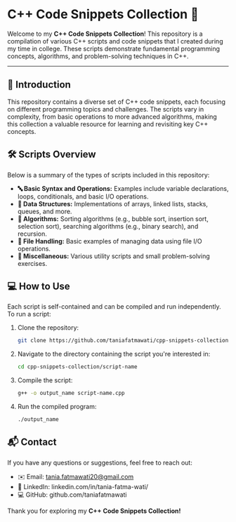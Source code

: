 # C++ Code Snippets Collection 🚀

Welcome to my **C++ Code Snippets Collection**! This repository is a compilation of various C++ scripts and code snippets that I created during my time in college. These scripts demonstrate fundamental programming concepts, algorithms, and problem-solving techniques in C++.

---

## 🌟 Introduction

This repository contains a diverse set of C++ code snippets, each focusing on different programming topics and challenges. The scripts vary in complexity, from basic operations to more advanced algorithms, making this collection a valuable resource for learning and revisiting key C++ concepts.

## 🛠️ Scripts Overview

Below is a summary of the types of scripts included in this repository:

- **🔤 Basic Syntax and Operations:** Examples include variable declarations, loops, conditionals, and basic I/O operations.
- **📂 Data Structures:** Implementations of arrays, linked lists, stacks, queues, and more.
- **🧮 Algorithms:** Sorting algorithms (e.g., bubble sort, insertion sort, selection sort), searching algorithms (e.g., binary search), and recursion.
- **📄 File Handling:** Basic examples of managing data using file I/O operations.
- **🔧 Miscellaneous:** Various utility scripts and small problem-solving exercises.

## 💻 How to Use

Each script is self-contained and can be compiled and run independently. To run a script:

1. Clone the repository:
   ```bash
   git clone https://github.com/taniafatmawati/cpp-snippets-collection.git
   ```

2. Navigate to the directory containing the script you're interested in:
   ```bash
   cd cpp-snippets-collection/script-name
   ```

3. Compile the script:
   ```bash
   g++ -o output_name script-name.cpp
   ```

4. Run the compiled program:
   ```bash
   ./output_name
   ```

## 📬 Contact

If you have any questions or suggestions, feel free to reach out:

- ✉️ Email: tania.fatmawati20@gmail.com
- 🔗 LinkedIn: linkedin.com/in/tania-fatma-wati/
- 💻 GitHub: github.com/taniafatmawati

Thank you for exploring my **C++ Code Snippets Collection!**
